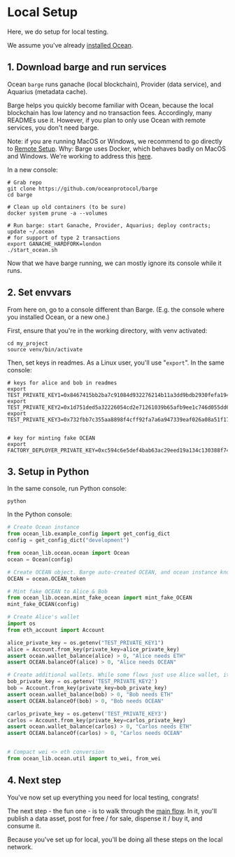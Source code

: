 <!--
Copyright 2023 Ocean Protocol Foundation
SPDX-License-Identifier: Apache-2.0
-->

# Local Setup

Here, we do setup for local testing.

We assume you've already [installed Ocean](install.md).

## 1. Download barge and run services

Ocean `barge` runs ganache (local blockchain), Provider (data service), and Aquarius (metadata cache).

Barge helps you quickly become familiar with Ocean, because the local blockchain has low latency and no transaction fees. Accordingly, many READMEs use it. However, if you plan to only use Ocean with remote services, you don't need barge.

Note: if you are running MacOS or Windows, we recommend to go directly to [Remote Setup](setup-remote.md). Why: Barge uses Docker, which behaves badly on MacOS and Windows. We're working to address this [here](https://github.com/oceanprotocol/ocean.py/issues/1313).

In a new console:

```console
# Grab repo
git clone https://github.com/oceanprotocol/barge
cd barge

# Clean up old containers (to be sure)
docker system prune -a --volumes

# Run barge: start Ganache, Provider, Aquarius; deploy contracts; update ~/.ocean
# for support of type 2 transactions
export GANACHE_HARDFORK=london
./start_ocean.sh
```

Now that we have barge running, we can mostly ignore its console while it runs.

## 2. Set envvars

From here on, go to a console different than Barge. (E.g. the console where you installed Ocean, or a new one.)

First, ensure that you're in the working directory, with venv activated:

```console
cd my_project
source venv/bin/activate
```

Then, set keys in readmes. As a Linux user, you'll use "`export`". In the same console:

```console
# keys for alice and bob in readmes
export TEST_PRIVATE_KEY1=0x8467415bb2ba7c91084d932276214b11a3dd9bdb2930fefa194b666dd8020b99
export TEST_PRIVATE_KEY2=0x1d751ded5a32226054cd2e71261039b65afb9ee1c746d055dd699b1150a5befc
export TEST_PRIVATE_KEY3=0x732fbb7c355aa8898f4cff92fa7a6a947339eaf026a08a51f171199e35a18ae0


# key for minting fake OCEAN
export FACTORY_DEPLOYER_PRIVATE_KEY=0xc594c6e5def4bab63ac29eed19a134c130388f74f019bc74b8f4389df2837a58
```

## 3. Setup in Python

In the same console, run Python console:
```console
python
```

In the Python console:
```python
# Create Ocean instance
from ocean_lib.example_config import get_config_dict
config = get_config_dict("development")

from ocean_lib.ocean.ocean import Ocean
ocean = Ocean(config)

# Create OCEAN object. Barge auto-created OCEAN, and ocean instance knows
OCEAN = ocean.OCEAN_token

# Mint fake OCEAN to Alice & Bob
from ocean_lib.ocean.mint_fake_ocean import mint_fake_OCEAN
mint_fake_OCEAN(config)

# Create Alice's wallet
import os
from eth_account import Account

alice_private_key = os.getenv("TEST_PRIVATE_KEY1")
alice = Account.from_key(private_key=alice_private_key)
assert ocean.wallet_balance(alice) > 0, "Alice needs ETH"
assert OCEAN.balanceOf(alice) > 0, "Alice needs OCEAN"

# Create additional wallets. While some flows just use Alice wallet, it's simpler to do all here.
bob_private_key = os.getenv('TEST_PRIVATE_KEY2')
bob = Account.from_key(private_key=bob_private_key)
assert ocean.wallet_balance(bob) > 0, "Bob needs ETH"
assert OCEAN.balanceOf(bob) > 0, "Bob needs OCEAN"

carlos_private_key = os.getenv('TEST_PRIVATE_KEY3')
carlos = Account.from_key(private_key=carlos_private_key)
assert ocean.wallet_balance(carlos) > 0, "Carlos needs ETH"
assert OCEAN.balanceOf(carlos) > 0, "Carlos needs OCEAN"


# Compact wei <> eth conversion
from ocean_lib.ocean.util import to_wei, from_wei
```

## 4. Next step

You've now set up everything you need for local testing, congrats!

The next step - the fun one - is to walk through the [main flow](main-flow.md). In it, you'll publish a data asset, post for free / for sale, dispense it / buy it, and consume it.

Because you've set up for local, you'll be doing all these steps on the local network.
